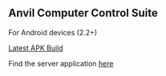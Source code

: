 Anvil Computer Control Suite
----------------------------
For Android devices (2.2+) 

[Latest APK Build](http://hodgeproject.com/anvil/builds/AnvilCCS/)

Find the server application [here](https://github.com/BHodge/Anvil-Control-Server)